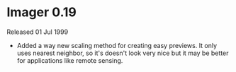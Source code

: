 # Imager 0.19

Released 01 Jul 1999

- Added a way new scaling method for creating easy previews.  It only uses nearest neighbor, so it's doesn't look very nice  but it may be better for applications like remote sensing.